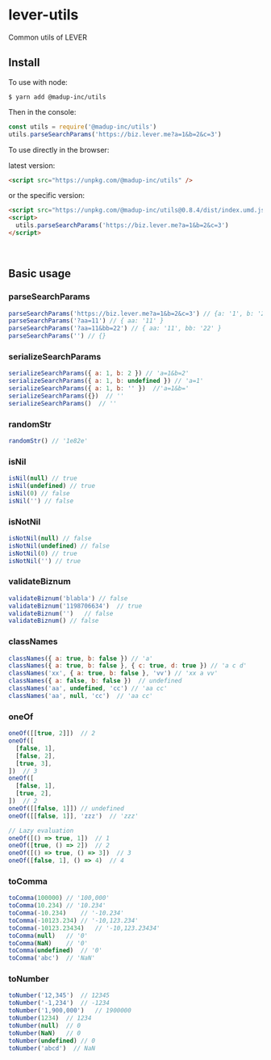 # lever-utils
Common utils of LEVER

## Install
To use with node:

```
$ yarn add @madup-inc/utils
```

Then in the console:

```js
const utils = require('@madup-inc/utils')
utils.parseSearchParams('https://biz.lever.me?a=1&b=2&c=3')
```

To use directly in the browser:

latest version:
```html
<script src="https://unpkg.com/@madup-inc/utils" />
```

or the specific version:

```html
<script src="https://unpkg.com/@madup-inc/utils@0.8.4/dist/index.umd.js" />
<script>
  utils.parseSearchParams('https://biz.lever.me?a=1&b=2&c=3') 
</script>
```

<br />

## Basic usage

### parseSearchParams
```js
parseSearchParams('https://biz.lever.me?a=1&b=2&c=3') // {a: '1', b: '2', c: '3'}
parseSearchParams('?aa=11') // { aa: '11' } 
parseSearchParams('?aa=11&bb=22') // { aa: '11', bb: '22' }
parseSearchParams('') // {}
```

### serializeSearchParams
```js
serializeSearchParams({ a: 1, b: 2 }) // 'a=1&b=2'
serializeSearchParams({ a: 1, b: undefined }) // 'a=1'
serializeSearchParams({ a: 1, b: '' })  //'a=1&b='
serializeSearchParams({})  // ''
serializeSearchParams()  // ''
```

### randomStr
```js
randomStr() // '1e82e'
```

### isNil
```js
isNil(null) // true
isNil(undefined) // true
isNil(0) // false
isNil('') // false
```

### isNotNil
```js
isNotNil(null) // false
isNotNil(undefined) // false
isNotNil(0) // true
isNotNil('') // true
```

### validateBiznum
```js
validateBiznum('blabla') // false
validateBiznum('1198706634')  // true
validateBiznum('')   // false
validateBiznum() // false
```

### classNames
```js
classNames({ a: true, b: false }) // 'a'
classNames({ a: true, b: false }, { c: true, d: true }) // 'a c d'
classNames('xx', { a: true, b: false }, 'vv') // 'xx a vv'
classNames({ a: false, b: false })  // undefined
classNames('aa', undefined, 'cc') // 'aa cc'
classNames('aa', null, 'cc')  // 'aa cc'
```

### oneOf
```js
oneOf([[true, 2]])  // 2
oneOf([
  [false, 1],
  [false, 2],
  [true, 3],
])  // 3
oneOf([
  [false, 1],
  [true, 2],
])  // 2
oneOf([[false, 1]]) // undefined
oneOf([[false, 1]], 'zzz')  // 'zzz'

// Lazy evaluation
oneOf([() => true, 1])  // 1
oneOf([true, () => 2])  // 2
oneOf([() => true, () => 3])  // 3
oneOf([false, 1], () => 4)  // 4
```

### toComma
```js
toComma(100000)	// '100,000'
toComma(10.234)	// '10.234'
toComma(-10.234)	// '-10.234'
toComma(-10123.234)	// '-10,123.234'
toComma(-10123.23434)	// '-10,123.23434'
toComma(null)	// '0'
toComma(NaN)	// '0'
toComma(undefined)	// '0'
toComma('abc')	// 'NaN'
```

### toNumber
```js
toNumber('12,345')	// 12345
toNumber('-1,234')  // -1234
toNumber('1,900,000')	// 1900000
toNumber(1234)	// 1234
toNumber(null)	// 0
toNumber(NaN)	// 0
toNumber(undefined)	// 0
toNumber('abcd')  // NaN
```
